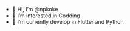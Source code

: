 - 👋 Hi, I’m @npkoke
- 👀 I’m interested in Codding
- 🌱 I’m currently develop in Flutter and Python

<!---
npkoke/npkoke is a ✨ special ✨ repository because its `README.md` (this file) appears on your GitHub profile.
You can click the Preview link to take a look at your changes.
--->
